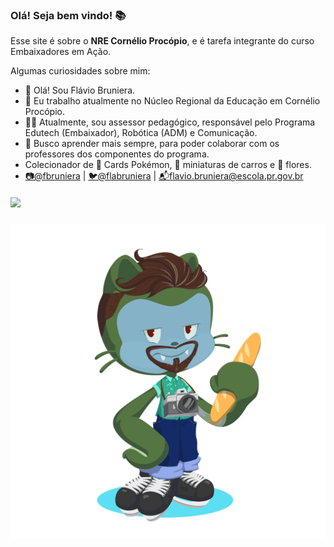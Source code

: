 ### Olá! Seja bem vindo! 📚

Esse site é sobre o **NRE Cornélio Procópio**, e é tarefa integrante do curso Embaixadores em Ação.

Algumas curiosidades sobre mim:

- 👨 Olá! Sou Flávio Bruniera.
- 🔭 Eu trabalho atualmente no Núcleo Regional da Educação em Cornélio Procópio.
- 👨‍💼 Atualmente, sou assessor pedagógico, responsável pelo Programa Edutech (Embaixador), Robótica (ADM) e Comunicação.
- 👯 Busco aprender mais sempre, para poder colaborar com os professores dos componentes do programa.
- Colecionador de 🎴 Cards Pokémon, 🚗 miniaturas de carros e 💮 flores.
- [📷@fbruniera](https://www.instagram.com/fbruniera/) | [🐦@flabruniera](https://twitter.com/flabruniera) | [📬flavio.bruniera@escola.pr.gov.br](flavio.bruniera@escola.pr.gov.br)
##### ![](https://media.tenor.com/zuGJiqsnkPIAAAAC/eevee-pikachu.gif)

![](octocat-1686682712513.png)
